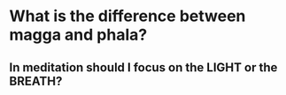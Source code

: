 # What is the difference between magga and phala?

<Youtube width="560" height="315" src="https://youtu.be/7JP_muNfDGU" />

## In meditation should I focus on the LIGHT or the BREATH?

